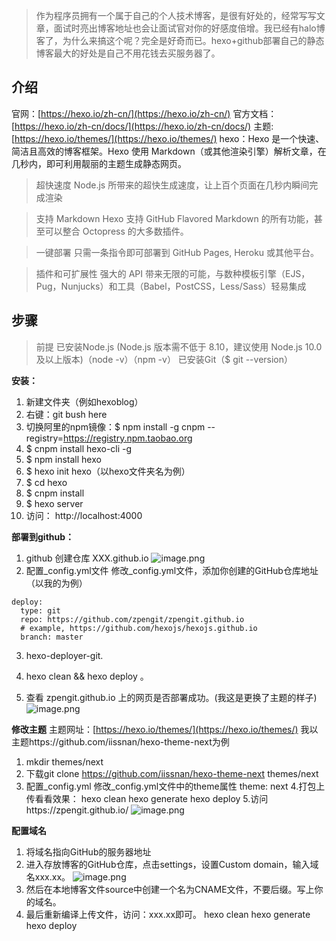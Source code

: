 >作为程序员拥有一个属于自己的个人技术博客，是很有好处的，经常写写文章，面试时亮出博客地址也会让面试官对你的好感度倍增。我已经有halo博客了，为什么来搞这个呢？完全是好奇而已。hexo+github部署自己的静态博客最大的好处是自己不用花钱去买服务器了。
## 介绍
官网：[https://hexo.io/zh-cn/](https://hexo.io/zh-cn/)
官方文档：[https://hexo.io/zh-cn/docs/](https://hexo.io/zh-cn/docs/)
主题:[https://hexo.io/themes/](https://hexo.io/themes/)
hexo：Hexo 是一个快速、简洁且高效的博客框架。Hexo 使用 Markdown（或其他渲染引擎）解析文章，在几秒内，即可利用靓丽的主题生成静态网页。
>超快速度
Node.js 所带来的超快生成速度，让上百个页面在几秒内瞬间完成渲染

>支持 Markdown
Hexo 支持 GitHub Flavored Markdown 的所有功能，甚至可以整合 Octopress 的大多数插件。

>一键部署
只需一条指令即可部署到 GitHub Pages, Heroku 或其他平台。

>插件和可扩展性
强大的 API 带来无限的可能，与数种模板引擎（EJS，Pug，Nunjucks）和工具（Babel，PostCSS，Less/Sass）轻易集成

## 步骤
>前提
已安装Node.js (Node.js 版本需不低于 8.10，建议使用 Node.js 10.0 及以上版本)（node -v）（npm -v）
已安装Git（$ git --version）

**安装：**
1. 新建文件夹（例如hexoblog）
2. 右键：git bush here
3. 切换阿里的npm镜像：$ npm install -g cnpm --registry=https://registry.npm.taobao.org
4. $ cnpm install hexo-cli -g
5. $ npm install hexo  
6. $ hexo init hexo（以hexo文件夹名为例）
7. $ cd hexo
8. $ cnpm install
9. $ hexo server
10. 访问： http://localhost:4000

**部署到github：**
1. github 创建仓库 XXX.github.io
![image.png](https://www.zhangpeng.fun/upload/2020/04/image-92580a30751440a8af455c74aaaf70ea.png)
2. 配置_config.yml文件
修改_config.yml文件，添加你创建的GitHub仓库地址（以我的为例）
```
deploy:
  type: git
  repo: https://github.com/zpengit/zpengit.github.io
  # example, https://github.com/hexojs/hexojs.github.io
  branch: master

```


3. hexo-deployer-git.
4. hexo clean && hexo deploy 。

5. 查看 zpengit.github.io 上的网页是否部署成功。(我这是更换了主题的样子)
![image.png](https://www.zhangpeng.fun/upload/2020/04/image-df81cef6c54a48adb7dd09255e1834f4.png)

**修改主题**
主题网址：[https://hexo.io/themes/](https://hexo.io/themes/)
我以主题https://github.com/iissnan/hexo-theme-next为例
1. mkdir themes/next
2. 下载git clone https://github.com/iissnan/hexo-theme-next themes/next
3. 配置_config.yml
修改_config.yml文件中的theme属性
theme: next
4.打包上传看看效果：
hexo clean
hexo generate
hexo deploy
5.访问https://zpengit.github.io/
![image.png](https://www.zhangpeng.fun/upload/2020/05/image-694d6fea956e4edaac4b4c783ffcc8ca.png)

**配置域名**
1. 将域名指向GitHub的服务器地址
2. 进入存放博客的GitHub仓库，点击settings，设置Custom domain，输入域名xxx.xx。
![image.png](https://www.zhangpeng.fun/upload/2020/05/image-5fb60de8ce2547f8918bae6d0904e59f.png)
3. 然后在本地博客文件source中创建一个名为CNAME文件，不要后缀。写上你的域名。
4. 最后重新编译上传文件，访问：xxx.xx即可。
hexo clean
hexo generate
hexo deploy
